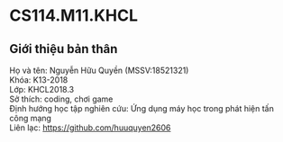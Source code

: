 # CS114.M11.KHCL
## Giới thiệu bản thân
Họ và tên: Nguyễn Hữu Quyền (MSSV:18521321)  
Khóa: K13-2018  
Lớp: KHCL2018.3  
Sở thích: coding, chơi game  
Định hướng học tập nghiên cứu: Ứng dụng máy học trong phát hiện tấn công mạng  
Liên lạc: https://github.com/huuquyen2606 
